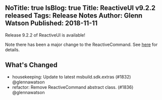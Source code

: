 NoTitle: true
IsBlog: true
Title: ReactiveUI v9.2.2 released
Tags: Release Notes
Author: Glenn Watson
Published: 2018-11-11
---

Release 9.2.2 of ReactiveUI is available!

Note there has been a major change to the ReactiveCommand. See [here](https://reactiveui.net/blog/2018/11/reactive-command-abstract) for details.

## What's Changed

* housekeeping: Update to latest msbuild.sdk.extras (#1832) @glennawatson
* refactor: Remove ReactiveCommand abstract class. (#1836) @glennawatson
